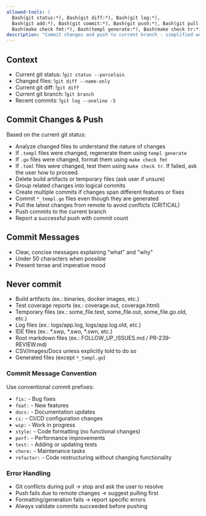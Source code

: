 ```yaml
---
allowed-tools: |
  Bash(git status:*), Bash(git diff:*), Bash(git log:*),
  Bash(git add:*), Bash(git commit:*), Bash(git push:*), Bash(git pull:*),
  Bash(make check fmt:*), Bash(templ generate:*), Bash(make check tr:*)
description: "Commit changes and push to current branch - simplified workflow without PR creation"
---
```



## Context

- Current git status: !`git status --porcelain`
- Changed files: !`git diff --name-only`
- Current git diff: !`git diff`
- Current git branch: !`git branch`
- Recent commits: !`git log --oneline -5`

## Commit Changes & Push

Based on the current git status:
- Analyze changed files to understand the nature of changes
- If `.templ` files were changed, regenerate them using `templ generate`
- If `.go` files were changed, format them using `make check fmt`
- If `.toml` files were changed, test them using `make check tr`. If failed, ask the user how to proceed.
- Delete build artifacts or temporary files (ask user if unsure)
- Group related changes into logical commits
- Create multiple commits if changes span different features or fixes
- Commit `*_templ.go` files even though they are generated
- Pull the latest changes from remote to avoid conflicts (CRITICAL)
- Push commits to the current branch
- Report a successful push with commit count

## Commit Messages
- Clear, concise messages explaining "what" and "why"
- Under 50 characters when possible
- Present tense and imperative mood

## Never commit
- Build artifacts (ex.: binaries, docker images, etc.)
- Test coverage reports (ex.: coverage.out, coverage.html)
- Temporary files (ex.: some_file.test, some_file.out, some_file.go.old, etc.)
- Log files (ex.: logs/app.log, logs/app.log.old, etc.)
- IDE files (ex.: *.swp, *.swo, *.swn, etc.)
- Root markdown files (ex.: FOLLOW_UP_ISSUES.md / PR-239-REVIEW.md)
- CSV/Images/Docs unless explicitly told to do so
- Generated files (except `*_templ.go`)

### Commit Message Convention

Use conventional commit prefixes:
- `fix:` - Bug fixes
- `feat:` - New features
- `docs:` - Documentation updates
- `ci:` - CI/CD configuration changes
- `wip:` - Work in progress
- `style:` - Code formatting (no functional changes)
- `perf:` - Performance improvements
- `test:` - Adding or updating tests
- `chore:` - Maintenance tasks
- `refactor:` - Code restructuring without changing functionality

### Error Handling

- Git conflicts during pull → stop and ask the user to resolve
- Push fails due to remote changes → suggest pulling first
- Formatting/generation fails → report specific errors
- Always validate commits succeeded before pushing